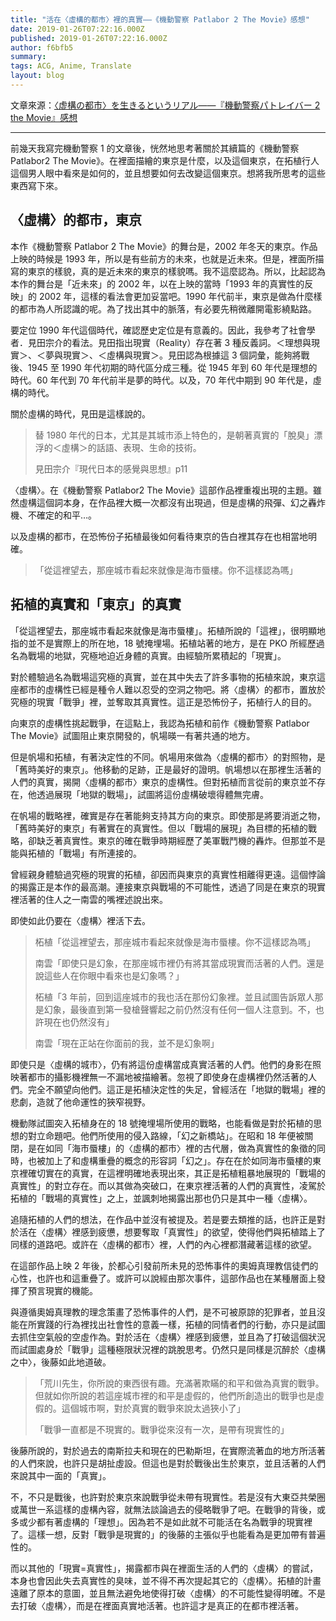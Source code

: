 ```yaml
---
title: "活在〈虛構的都市〉裡的真實——《機動警察 Patlabor 2 The Movie》感想"
date: 2019-01-26T07:22:16.000Z
published: 2019-01-26T07:22:16.000Z
author: f6bfb5
summary:
tags: ACG, Anime, Translate
layout: blog
---
```


文章來源：[〈虚構の都市〉を生きるというリアル――『機動警察パトレイバー 2 the Movie』感想](http://amberfeb.hatenablog.com/entry/2014/08/21/231924)

---

前幾天我寫完機動警察 1 的文章後，恍然地思考著關於其續篇的《機動警察 Patlabor2 The Movie》。在裡面描繪的東京是什麼，以及這個東京，在拓植行人這個男人眼中看來是如何的，並且想要如何去改變這個東京。想將我所思考的這些東西寫下來。

## 〈虛構〉的都市，東京

本作《機動警察 Patlabor 2 The Movie》的舞台是，2002 年冬天的東京。作品上映的時候是 1993 年，所以是有些前方的未來，也就是近未來。但是，裡面所描寫的東京的樣貌，真的是近未來的東京的樣貌嗎。我不這麼認為。所以，比起認為本作的舞台是「近未來」的 2002 年，以在上映的當時「1993 年的真實性的反映」的 2002 年，這樣的看法會更加妥當吧。1990 年代前半，東京是做為什麼樣的都市為人所認識的呢。為了找出其中的脈落，有必要先稍微離開電影繞點路。

要定位 1990 年代這個時代，確認歷史定位是有意義的。因此，我參考了社會學者．見田宗介的看法。見田指出現實（Reality）存在著 3 種反義詞。＜理想與現實＞、＜夢與現實＞、＜虛構與現實＞。見田認為根據這 3 個詞彙，能夠將戰後、1945 至 1990 年代初期的時代區分成三種。從 1945 年到 60 年代是理想的時代。60 年代到 70 年代前半是夢的時代。以及，70 年代中期到 90 年代是，虛構的時代。

關於虛構的時代，見田是這樣說的。

> 替 1980 年代的日本，尤其是其城市添上特色的，是朝著真實的「脫臭」漂浮的＜虛構＞的話語、表現、生命的技術。
>
> 見田宗介『現代日本的感覺與思想』p11

〈虛構〉。在《機動警察 Patlabor2 The Movie》這部作品裡重複出現的主題。雖然虛構這個詞本身，在作品裡大概一次都沒有出現過，但是虛構的飛彈、幻之轟炸機、不確定的和平…。

以及虛構的都市，在恐怖份子拓植最後如何看待東京的告白裡其存在也相當地明確。

> 「從這裡望去，那座城市看起來就像是海市蜃樓。你不這樣認為嗎」

## 拓植的真實和「東京」的真實

「從這裡望去，那座城市看起來就像是海市蜃樓」。拓植所說的「這裡」，很明顯地指的並不是實際上的所在地，18 號掩埋場。拓植站著的地方，是在 PKO 所經歷過名為戰場的地獄，究極地迫近身體的真實。由經驗所累積起的「現實」。

對於體驗過名為戰場這究極的真實，並在其中失去了許多事物的拓植來說，東京這座都市的虛構性已經是種令人難以忍受的空洞之物吧。將〈虛構〉的都市，置放於究極的現實「戰爭」裡，並奪取其真實性。這正是恐怖份子，拓植行人的目的。

向東京的虛構性挑起戰爭，在這點上，我認為拓植和前作《機動警察 Patlabor The Movie》試圖阻止東京開發的，帆場暎一有著共通的地方。

但是帆場和拓植，有著決定性的不同。帆場用來做為〈虛構的都市〉的對照物，是「舊時美好的東京」。他移動的足跡，正是最好的證明。帆場想以在那裡生活著的人們的真實，揭開〈虛構的都市〉東京的虛構性。但對拓植而言從前的東京並不存在，他透過展現「地獄的戰場」，試圖將這份虛構破壞得體無完膚。

在帆場的戰略裡，確實是存在著能夠支持其方向的東京。即使那是將要消逝之物，「舊時美好的東京」有著實在的真實性。但以「戰場的展現」為目標的拓植的戰略，卻缺乏著真實性。東京的確在戰爭時期經歷了美軍戰鬥機的轟炸。但那並不是能與拓植的「戰場」有所連接的。

曾經親身體驗過究極的現實的拓植，卻因而與東京的真實性相離得更遠。這個悖論的揭露正是本作的最高潮。連接東京與戰場的不可能性，透過了同是在東京的現實裡活著的住人之一南雲的嘴裡述說出來。

即使如此仍要在〈虛構〉裡活下去。

> 柘植「從這裡望去，那座城市看起來就像是海市蜃樓。你不這樣認為嗎」
>
> 南雲「即使只是幻象，在那座城市裡仍有將其當成現實而活著的人們。還是說這些人在你眼中看來也是幻象嗎？」
>
> 柘植「3 年前，回到這座城市的我也活在那份幻象裡。並且試圖告訴眾人那是幻象，最後直到第一發槍聲響起之前仍然沒有任何一個人注意到。不，也許現在也仍然沒有」
>
> 南雲「現在正站在你面前的我，並不是幻象啊」

即使只是〈虛構的城市〉，仍有將這份虛構當成真實活著的人們。他們的身影在照映著都市的攝影機裡無一不漏地被描繪著。忽視了即使身在虛構裡仍然活著的人們。完全不願望向他們。這正是拓植決定性的失足，曾經活在「地獄的戰場」裡的悲劇，造就了他命運性的狹窄視野。

機動隊試圖突入拓植身在的 18 號掩埋場所使用的戰略，也能看做是對於拓植的思想的對立命題吧。他們所使用的侵入路線，「幻之新橋站」。在昭和 18 年便被關閉，是在如同「海市蜃樓」的〈虛構的都市〉裡的古代層，做為真實性的象徵的同時，也被加上了和虛構重疊的概念的形容詞「幻之」。存在在於如同海市蜃樓的東京裡確切實在的真實，在這裡明確地表現出來，其正是拓植粗暴地展現的「戰場的真實性」的對立存在。而以其做為突破口，在東京裡活著的人們的真實性，凌駕於拓植的「戰場的真實性」之上，並諷刺地揭露出那也仍只是其中一種〈虛構〉。

追隨拓植的人們的想法，在作品中並沒有被提及。若是要去類推的話，也許正是對於活在〈虛構〉裡感到疲憊，想要奪取「真實性」的欲望，使得他們與拓植踏上了同樣的道路吧。或許在〈虛構的都市〉裡，人們的內心裡都潛藏著這樣的欲望。

在這部作品上映 2 年後，於都心引發前所未見的恐怖事件的奧姆真理教信徒們的心性，也許也和這重疊了。或許可以說經由那次事件，這部作品也在某種層面上發揮了預言現實的機能。

與遵循奧姆真理教的理念策畫了恐怖事件的人們，是不可被原諒的犯罪者，並且沒能在所實踐的行為裡找出社會性的意義一樣，拓植的同情者們的行動，亦只是試圖去抓住空氣般的空虛作為。對於活在〈虛構〉裡感到疲憊，並且為了打破這個狀況而試圖處身於「戰爭」這種極限狀況裡的跳脫思考。仍然只是同樣是沉醉於〈虛構之中〉，後藤如此地道破。

> 「荒川先生，你所說的東西很有趣。充滿著欺瞞的和平和做為真實的戰爭。但就如你所說的若這座城市裡的和平是虛假的，他們所創造出的戰爭也是虛假的。這個城市啊，對於真實的戰爭來說太過狹小了」
>
> 「戰爭一直都是不現實的。戰爭從來沒有一次，是帶有現實性的」

後藤所說的，對於過去的南斯拉夫和現在的巴勒斯坦，在實際流著血的地方所活著的人們來說，也許只是胡扯虛設。但這也是對於戰後出生於東京，並且活著的人們來說其中一面的「真實」。

不，不只是戰後，也許對於東京來說戰爭從未帶有現實性。若是沒有大東亞共榮圈或萬世一系這樣的虛構內容，就無法談論過去的侵略戰爭了吧。在戰爭的背後，或多或少都有著虛構的「理想」。因為若不是如此就不可能活在名為戰爭的現實裡了。這樣一想，反對「戰爭是現實的」的後藤的主張似乎也能看為是更加帶有普遍性的。

而以其他的「現實=真實性」，揭露都市與在裡面生活的人們的〈虛構〉的嘗試，本身也會因此失去真實性的臭味，並不得不再次提起其它的〈虛構〉。拓植的計畫遠離了原本的意圖，並且無法避免地使得打破〈虛構〉的不可能性變得明確。不是去打破〈虛構〉，而是在裡面真實地活著。也許這才是真正的在都市裡活著。
